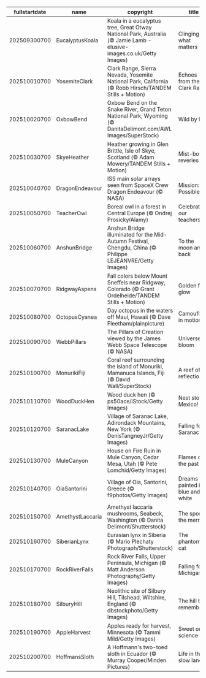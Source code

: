|fullstartdate|name|copyright|title|image|
|--|--|--|--|--|
202509300700|EucalyptusKoala|Koala in a eucalyptus tree, Great Otway National Park, Australia (© Jamie Lamb - elusive-images.co.uk/Getty Images)|Clinging to what matters|![](/en-US/2025/10/202509300700EucalyptusKoala.jpg)|
202510010700|YosemiteClark|Clark Range, Sierra Nevada, Yosemite National Park, California (© Robb Hirsch/TANDEM Stills + Motion)|Echoes from the Clark Range|![](/en-US/2025/10/202510010700YosemiteClark.jpg)|
202510020700|OxbowBend|Oxbow Bend on the Snake River, Grand Teton National Park, Wyoming (© DanitaDelimont.com/AWL Images/SuperStock)|Wild by law|![](/en-US/2025/10/202510020700OxbowBend.jpg)|
202510030700|SkyeHeather|Heather growing in Glen Brittle, Isle of Skye, Scotland (© Adam Mowery/TANDEM Stills + Motion)|Mist-bound reveries|![](/en-US/2025/10/202510030700SkyeHeather.jpg)|
202510040700|DragonEndeavour|ISS main solar arrays seen from SpaceX Crew Dragon Endeavour (© NASA)|Mission: Possible|![](/en-US/2025/10/202510040700DragonEndeavour.jpg)|
202510050700|TeacherOwl|Boreal owl in a forest in Central Europe (© Ondrej Prosicky/Alamy)|Celebrating our teachers|![](/en-US/2025/10/202510050700TeacherOwl.jpg)|
202510060700|AnshunBridge|Anshun Bridge illuminated for the Mid-Autumn Festival, Chengdu, China (© Philippe LEJEANVRE/Getty Images)|To the moon and back|![](/en-US/2025/10/202510060700AnshunBridge.jpg)|
202510070700|RidgwayAspens|Fall colors below Mount Sneffels near Ridgway, Colorado (© Grant Ordelheide/TANDEM Stills + Motion)|Golden fall glow|![](/en-US/2025/10/202510070700RidgwayAspens.jpg)|
202510080700|OctopusCyanea|Day octopus in the waters off Maui, Hawaii (© Dave Fleetham/plainpicture)|Camouflage in motion|![](/en-US/2025/10/202510080700OctopusCyanea.jpg)|
202510090700|WebbPillars|The Pillars of Creation viewed by the James Webb Space Telescope (© NASA)|Universe in bloom|![](/en-US/2025/10/202510090700WebbPillars.jpg)|
202510100700|MonurikiFiji|Coral reef surrounding the island of Monuriki, Mamanuca Islands, Fiji (© David Wall/SuperStock)|A reef of reflection|![](/en-US/2025/10/202510100700MonurikiFiji.jpg)|
202510110700|WoodDuckHen|Wood duck hen (© ps50ace/iStock/Getty Images)|Nest stop, Mexico!|![](/en-US/2025/10/202510110700WoodDuckHen.jpg)|
202510120700|SaranacLake|Village of Saranac Lake, Adirondack Mountains, New York (© DenisTangneyJr/Getty Images)|Falling for Saranac|![](/en-US/2025/10/202510120700SaranacLake.jpg)|
202510130700|MuleCanyon|House on Fire Ruin in Mule Canyon, Cedar Mesa, Utah (© Pete Lomchid/Getty Images)|Flames of the past|![](/en-US/2025/10/202510130700MuleCanyon.jpg)|
202510140700|OiaSantorini|Village of Oia, Santorini, Greece (© f9photos/Getty Images)|Dreams painted in blue and white|![](/en-US/2025/10/202510140700OiaSantorini.jpg)|
202510150700|AmethystLaccaria|Amethyst laccaria mushrooms, Seabeck, Washington (© Danita Delimont/Shutterstock)|The spore the merrier|![](/en-US/2025/10/202510150700AmethystLaccaria.jpg)|
202510160700|SiberianLynx|Eurasian lynx in Siberia (© Mario Plechaty Photograph/Shutterstock)|The phantom cat|![](/en-US/2025/10/202510160700SiberianLynx.jpg)|
202510170700|RockRiverFalls|Rock River Falls, Upper Peninsula, Michigan (© Matt Anderson Photography/Getty Images)|Falling for Michigan|![](/en-US/2025/10/202510170700RockRiverFalls.jpg)|
202510180700|SilburyHill|Neolithic site of Silbury Hill, Tilshead, Wiltshire, England (© dbstockphoto/Getty Images)|The hill that remembers|![](/en-US/2025/10/202510180700SilburyHill.jpg)|
202510190700|AppleHarvest|Apples ready for harvest, Minnesota (© Tammi Mild/Getty Images)|Sweet on science|![](/en-US/2025/10/202510190700AppleHarvest.jpg)|
202510200700|HoffmansSloth|A Hoffmann's two-toed sloth in Ecuador (© Murray Cooper/Minden Pictures)|Life in the slow lane|![](/en-US/2025/10/202510200700HoffmansSloth.jpg)|
